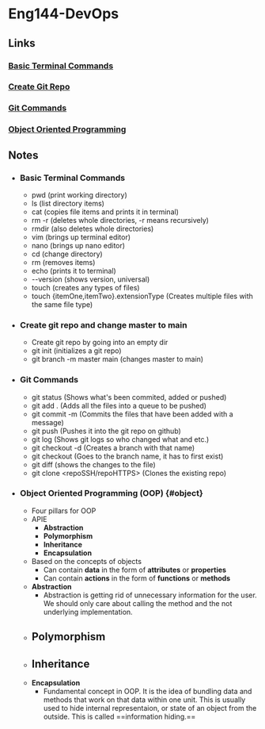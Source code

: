 # Eng144-DevOps

## Links

### [Basic Terminal Commands](#basic-terminal-commands)

### [Create Git Repo](#create-git-repo-and-change-master-to-main)

### [Git Commands](#git-commands)

### [Object Oriented Programming](#object)

## Notes

- ### Basic Terminal Commands

  - pwd (print working directory)
  - ls (list directory items)
  - cat (copies file items and prints it in terminal)
  - rm -r (deletes whole directories, -r means recursively)
  - rmdir (also deletes whole directories)
  - vim (brings up terminal editor)
  - nano (brings up nano editor)
  - cd (change directory)
  - rm (removes items)
  - echo (prints it to terminal)
  - --version (shows version, universal)
  - touch (creates any types of files)
  - touch {itemOne,itemTwo}.extensionType (Creates multiple files with the same file type)

- ### Create git repo and change master to main

  - Create git repo by going into an empty dir
  - git init (initializes a git repo)
  - git branch -m master main (changes master to main)

- ### Git Commands

  - git status (Shows what's been commited, added or pushed)
  - git add . (Adds all the files into a queue to be pushed)
  - git commit -m (Commits the files that have been added with a message)
  - git push (Pushes it into the git repo on github)
  - git log (Shows git logs so who changed what and etc.)
  - git checkout -d <insertNameHere> (Creates a branch with that name)
  - git checkout <branchName> (Goes to the branch name, it has to first exist)
  - git diff (shows the changes to the file)
  - git clone <repoSSH/repoHTTPS> (Clones the existing repo)

- ### Object Oriented Programming (OOP) {#object}
  - Four pillars for OOP
  - APIE
    - **Abstraction**
    - **Polymorphism**
    - **Inheritance**
    - **Encapsulation**
  - Based on the concepts of objects
    - Can contain **data** in the form of **attributes** or **properties**
    - Can contain **actions** in the form of **functions** or **methods**
  - **Abstraction**
    - Abstraction is getting rid of unnecessary information for the user. We should only care about calling the method and the not underlying implementation.
  - **Polymorphism**
    -
  - **Inheritance**
    -
  - **Encapsulation**
    - Fundamental concept in OOP. It is the idea of bundling data and methods that work on that data within one unit. This is usually used to hide internal representaion, or state of an object from the outside. This is called ==information hiding.==
